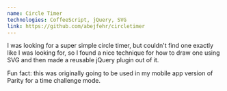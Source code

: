 ```yaml
---
name: Circle Timer
technologies: CoffeeScript, jQuery, SVG
link: https://github.com/abejfehr/circletimer
---
```


I was looking for a super simple circle timer, but couldn't find one exactly like I was looking for, so I found a nice technique for how to draw one using SVG and then made a reusable jQuery plugin out of it.

Fun fact: this was originally going to be used in my mobile app version of Parity for a time challenge mode.
